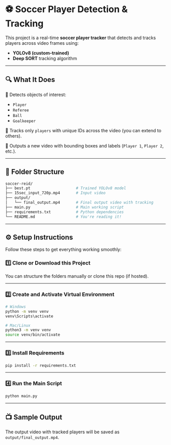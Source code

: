 # ⚽ Soccer Player Detection & Tracking

This project is a real-time **soccer player tracker** that detects and tracks players across video frames using:
- **YOLOv8 (custom-trained)**
- **Deep SORT** tracking algorithm

---

## 🔍 What It Does

🎯 Detects objects of interest:
- `Player`
- `Referee`
- `Ball`
- `Goalkeeper`

🎯 Tracks only `players` with unique IDs across the video (you can extend to others).

🎯 Outputs a new video with bounding boxes and labels (`Player 1`, `Player 2`, etc.).

---

## 📁 Folder Structure

```bash
soccer-reid/
├── best.pt                    # Trained YOLOv8 model
├── 15sec_input_720p.mp4       # Input video
├── output/
│   └── final_output.mp4       # Final output video with tracking
├── main.py                    # Main working script
├── requirements.txt           # Python dependencies
└── README.md                  # You're reading it!
```

---

## ⚙️ Setup Instructions

Follow these steps to get everything working smoothly:

### 1️⃣ Clone or Download this Project
You can structure the folders manually or clone this repo (if hosted).

---

### 2️⃣ Create and Activate Virtual Environment

```bash
# Windows
python -m venv venv
venv\Scripts\activate

# Mac/Linux
python3 -m venv venv
source venv/bin/activate
```

---

### 3️⃣ Install Requirements

```bash
pip install -r requirements.txt
```

---

### 4️⃣ Run the Main Script

```bash
python main.py
```

---

## 📺 Sample Output

The output video with tracked players will be saved as `output/final_output.mp4`.